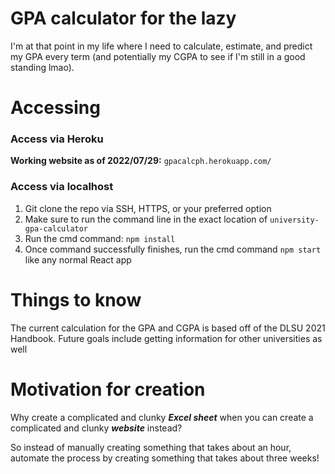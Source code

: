 # GPA calculator for the lazy
I'm at that point in my life where I need to calculate, estimate, and predict my GPA every term (and potentially my CGPA to see if I'm still in a good standing lmao). 

# Accessing
### Access via Heroku
**Working website as of 2022/07/29:** `gpacalcph.herokuapp.com/`

### Access via localhost
1. Git clone the repo via SSH, HTTPS, or your preferred option
2. Make sure to run the command line in the exact location of `
university-gpa-calculator `
3. Run the cmd command: `npm install`
4. Once command successfully finishes, run the cmd command `npm start` like any normal React app

# Things to know
The current calculation for the GPA and CGPA is based off of the DLSU 2021 Handbook. Future goals include getting information for other universities as well

# Motivation for creation
Why create a complicated and clunky ***Excel sheet*** when you can create a complicated and clunky ***website*** instead? 

So instead of manually creating something that takes about an hour, automate the process by creating something that takes about three weeks!

